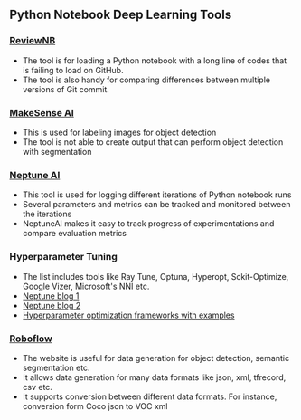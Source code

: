 ## Python Notebook Deep Learning Tools

### [ReviewNB](https://www.reviewnb.com/)
- The tool is for loading a Python notebook with a long line of codes that is failing to load on GitHub.
- The tool is also handy for comparing differences between multiple versions of Git commit.

### [MakeSense AI](https://www.makesense.ai/)
- This is used for labeling images for object detection
- The tool is not able to create output that can perform object detection with segmentation

### [Neptune AI](https://neptune.ai/)
- This tool is used for logging different iterations of Python notebook runs
- Several parameters and metrics can be tracked and monitored between the iterations
- NeptuneAI makes it easy to track progress of experimentations and compare evaluation metrics

### Hyperparameter Tuning
 - The list includes tools like Ray Tune, Optuna, Hyperopt, Sckit-Optimize, Google Vizer, Microsoft's NNI etc.
 - [Neptune blog 1](https://neptune.ai/blog/hyperparameter-tuning-in-python-complete-guide)
 - [Neptune blog 2](https://neptune.ai/blog/best-tools-for-model-tuning-and-hyperparameter-optimization)
 - [Hyperparameter optimization frameworks with examples](https://towardsdatascience.com/10-hyperparameter-optimization-frameworks-8bc87bc8b7e3)

### [Roboflow](https://app.roboflow.com/)
- The website is useful for data generation for object detection, semantic segmentation etc. 
- It allows data generation for many data formats like json, xml, tfrecord, csv etc.
- It supports conversion between different data formats. For instance, conversion form Coco json to VOC xml